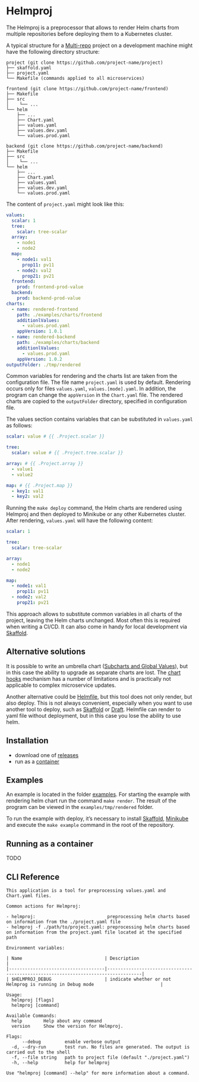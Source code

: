 # Helmproj

The Helmproj is a preprocessor that allows to render Helm charts from multiple repositories before deploying them to a Kubernetes cluster.

A typical structure for a [Multi-repo](https://hackernoon.com/mono-repo-vs-multi-repo-vs-hybrid-whats-the-right-approach-dv1a3ugn) project on a development machine might have the following directory structure:
```
project (git clone https://github.com/project-name/project)
├── skaffold.yaml
├── project.yaml
└── Makefile (commands applied to all microservices)

frontend (git clone https://github.com/project-name/frontend)
├── Makefile
├── src
│    └── ...
└── helm
    ├── ...
    ├── Chart.yaml
    ├── values.yaml
    ├── values.dev.yaml
    └── values.prod.yaml

backend (git clone https://github.com/project-name/backend)
├── Makefile
├── src
│    └── ...
└── helm
    ├── ...
    ├── Chart.yaml
    ├── values.yaml
    ├── values.dev.yaml
    └── values.prod.yaml
```

The content of `project.yaml` might look like this:

```yaml
values:
  scalar: 1
  tree:
    scalar: tree-scalar
  array:
    - node1
    - node2
  map:
    - node1: val1
      prop11: pv11
    - node2: val2
      prop21: pv21
  frontend:
    prod: frontend-prod-value
  backend:
    prod: backend-prod-value
charts:
  - name: rendered-frontend
    path: ./examples/charts/frontend
    additionlValues:
      - values.prod.yaml
    appVersion: 1.0.1
  - name: rendered-backend
    path: ./examples/charts/backend
    additionlValues:
      - values.prod.yaml
    appVersion: 1.0.2
outputFolder: ./tmp/rendered
```

Common variables for rendering and the charts list are taken from the configuration file. The file name `project.yaml` is used by default. Rendering occurs only for files `values.yaml`, `values.[mode].yaml`. In addition, the program can change the `appVersion` in the `Chart.yaml` file. The rendered charts are copied to the `outputFolder` directory, specified in configuration file.

The values section contains variables that can be substituted in `values.yaml` as follows:

```yaml
scalar: value # {{ .Project.scalar }}

tree:
  scalar: value # {{ .Project.tree.scalar }}

array: # {{ .Project.array }}
  - value1
  - value2

map: # {{ .Project.map }}
  - key1: val1
  - key2: val2
```

Running the `make deploy` command, the Helm charts are rendered using Helmproj and then deployed to Minikube or any other Kubernetes cluster.
After rendering, `values.yaml` will have the following content:
```yaml
scalar: 1

tree:
  scalar: tree-scalar

array:
  - node1
  - node2

map:
  - node1: val1
    prop11: pv11
  - node2: val2
    prop21: pv21
```

This approach allows to substitute common variables in all charts of the project, leaving the Helm charts unchanged. Most often this is required when writing a CI/CD. It can also come in handy for local development via [Skaffold](https://skaffold.dev).

## Alternative solutions

It is possible to write an umbrella chart ([Subcharts and Global Values](https://helm.sh/docs/chart_template_guide/subcharts_and_globals)), but in this case the ability to upgrade as separate charts are lost. The [chart hooks](https://helm.sh/docs/topics/charts_hooks) mechanism has a number of limitations and is practically not applicable to complex microservice updates.

Another alternative could be [Helmfile](https://github.com/roboll/helmfile), but this tool does not only render, but also deploy. This is not always convenient, especially when you want to use another tool to deploy, such as [Skaffold](https://skaffold.dev) or [Draft](https://draft.sh). Helmfile can render to yaml file without deployment, but in this case you lose the ability to use helm.

## Installation

- download one of [releases](https://github.com/RyazanovAlexander/helmproj/releases)
- run as a [container](#running-as-a-container)

## Examples

An example is located in the folder [examples](https://github.com/RyazanovAlexander/helmproj/tree/main/examples). For starting the example with rendering helm chart run the command `make render`. The result of the program can be viewed in the `examples/tmp/rendered` folder.

To run the example with deploy, it’s necessary to install [Skaffold](https://skaffold.dev/docs/install), [Minikube](https://v1-18.docs.kubernetes.io/docs/tasks/tools/install-minikube) and execute the `make example` command in the root of the repository.

## Running as a container

TODO

## CLI Reference

```
This application is a tool for preprocessing values.yaml and Chart.yaml files.

Common actions for Helmproj:

- helmproj:                           preprocessing helm charts based on information from the ./project.yaml file
- helmproj -f ./path/to/project.yaml: preprocessing helm charts based on information from the project.yaml file located at the specified path

Environment variables:

| Name                               | Description                                                                       |
|------------------------------------|-----------------------------------------------------------------------------------|
| $HELMPROJ_DEBUG                    | indicate whether or not Helmprog is running in Debug mode                         |

Usage:
  helmproj [flags]
  helmproj [command]

Available Commands:
  help        Help about any command
  version     Show the version for Helmproj.

Flags:
      --debug         enable verbose output
  -d, --dry-run       test run. No files are generated. The output is carried out to the shell
  -f, --file string   path to project file (default "./project.yaml")
  -h, --help          help for helmproj

Use "helmproj [command] --help" for more information about a command.
```
